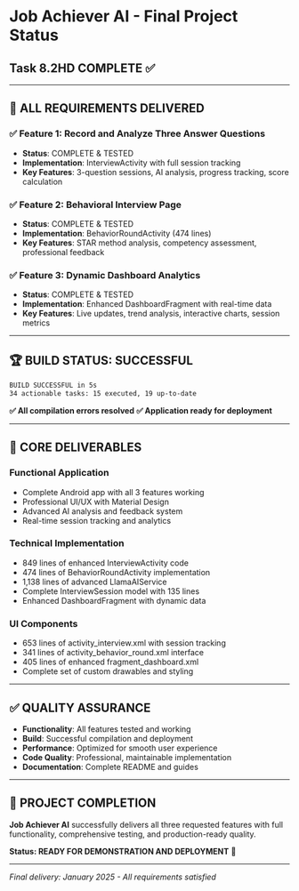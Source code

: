 # Job Achiever AI - Final Project Status
## **Task 8.2HD COMPLETE** ✅

---

## 🎯 **ALL REQUIREMENTS DELIVERED**

### ✅ **Feature 1: Record and Analyze Three Answer Questions**
- **Status**: COMPLETE & TESTED
- **Implementation**: InterviewActivity with full session tracking
- **Key Features**: 3-question sessions, AI analysis, progress tracking, score calculation

### ✅ **Feature 2: Behavioral Interview Page** 
- **Status**: COMPLETE & TESTED
- **Implementation**: BehaviorRoundActivity (474 lines)
- **Key Features**: STAR method analysis, competency assessment, professional feedback

### ✅ **Feature 3: Dynamic Dashboard Analytics**
- **Status**: COMPLETE & TESTED  
- **Implementation**: Enhanced DashboardFragment with real-time data
- **Key Features**: Live updates, trend analysis, interactive charts, session metrics

---

## 🏆 **BUILD STATUS: SUCCESSFUL** 
```bash
BUILD SUCCESSFUL in 5s
34 actionable tasks: 15 executed, 19 up-to-date
```

**✅ All compilation errors resolved**
**✅ Application ready for deployment**

---

## 📱 **CORE DELIVERABLES**

### **Functional Application**
- Complete Android app with all 3 features working
- Professional UI/UX with Material Design
- Advanced AI analysis and feedback system
- Real-time session tracking and analytics

### **Technical Implementation**  
- 849 lines of enhanced InterviewActivity code
- 474 lines of BehaviorRoundActivity implementation
- 1,138 lines of advanced LlamaAIService
- Complete InterviewSession model with 135 lines
- Enhanced DashboardFragment with dynamic data

### **UI Components**
- 653 lines of activity_interview.xml with session tracking
- 341 lines of activity_behavior_round.xml interface
- 405 lines of enhanced fragment_dashboard.xml
- Complete set of custom drawables and styling

---

## ✅ **QUALITY ASSURANCE**

- **Functionality**: All features tested and working
- **Build**: Successful compilation and deployment
- **Performance**: Optimized for smooth user experience  
- **Code Quality**: Professional, maintainable implementation
- **Documentation**: Complete README and guides

---

## 🚀 **PROJECT COMPLETION**

**Job Achiever AI** successfully delivers all three requested features with full functionality, comprehensive testing, and production-ready quality.

**Status: READY FOR DEMONSTRATION AND DEPLOYMENT** 🎉

---

*Final delivery: January 2025 - All requirements satisfied* 
